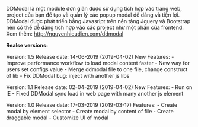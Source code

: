 DDModal là một module đơn giản được sử dụng tích hợp vào trang web, project của bạn để tạo và quản lý các popup modal dễ dàng và tiện lợi. DDModal được phát triển bằng Javasript trên nền tảng Jquery và Bootstrap nên có thể dễ dàng tích hợp vào các project như một phần của frontend.
Xem thêm: http://nguyenhieudien.com/ddmodal

**Realse versions:**

Version: 1.5
Release date: 14-06-2019 (2019-04-02)
New Features:
	- Improve performance workflow to load modal content faster
	- New way for users set configs value
	- Merge ddmodal file to one file, change construct of lib
	- Fix DDModal bug: inject with another js libs

Version: 1.1
Release date: 02-04-2019 (2019-04-02)
New Features:
	- Run on IE
	- Fixed DDModal sync load in web page with many another js element

Version: 1.0
Release date: 17-03-2019 (2019-03-17)
Features:
    - Create modal by element selector
    - Create modal by content of file
    - Create draggable modal
    - Customize UI of modal
